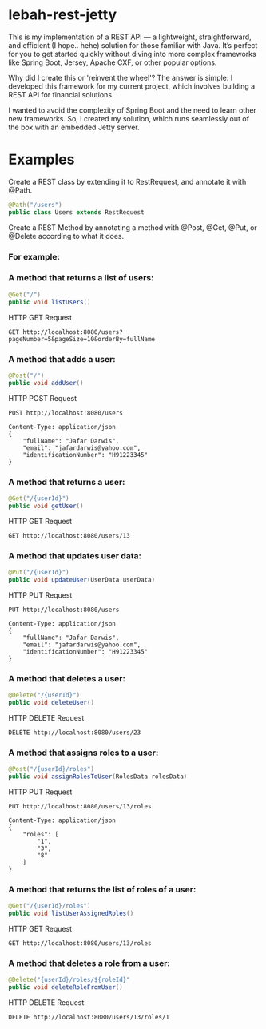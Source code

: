 # lebah-rest-jetty

This is my implementation of a REST API — a lightweight, straightforward, and efficient (I hope.. hehe) solution for those familiar with Java. It’s perfect for you to get started quickly without diving into more complex frameworks like Spring Boot, Jersey, Apache CXF, or other popular options.

Why did I create this or 'reinvent the wheel'? The answer is simple: I developed this framework for my current project, which involves building a REST API for financial solutions.

I wanted to avoid the complexity of Spring Boot and the need to learn other new frameworks. So, I created my solution, which runs seamlessly out of the box with an embedded Jetty server.

# Examples

Create a REST class by extending it to RestRequest, and annotate it with @Path.
```java
@Path("/users")
public class Users extends RestRequest

```

Create a REST Method by annotating a method with @Post, @Get, @Put, or @Delete according to what it does.

### For example:

### A method that returns a list of users:
```java
@Get("/")
public void listUsers()
```
HTTP GET Request
```
GET http://localhost:8080/users?pageNumber=5&pageSize=10&orderBy=fullName
```


### A method that adds a user:
```java
@Post("/")
public void addUser()
```
HTTP POST Request
```
POST http://localhost:8080/users

Content-Type: application/json
{ 
    "fullName": "Jafar Darwis",
    "email": "jafardarwis@yahoo.com",
    "identificationNumber": "H91223345"
}
```

### A method that returns a user:
```java
@Get("/{userId}")
public void getUser()
```
HTTP GET Request
```
GET http://localhost:8080/users/13
```

### A method that updates user data:
```java
@Put("/{userId}")
public void updateUser(UserData userData)
```
HTTP PUT Request
```
PUT http://localhost:8080/users

Content-Type: application/json
{ 
    "fullName": "Jafar Darwis",
    "email": "jafardarwis@yahoo.com",
    "identificationNumber": "H91223345"
}
```

### A method that deletes a user:
```java
@Delete("/{userId}")
public void deleteUser()
```
HTTP DELETE Request
```
DELETE http://localhost:8080/users/23
```

### A method that assigns roles to a user:
```java
@Post("/{userId}/roles")
public void assignRolesToUser(RolesData rolesData)
```
HTTP PUT Request
```
PUT http://localhost:8080/users/13/roles

Content-Type: application/json
{ 
    "roles": [
        "1",
        "3",
        "8"
    ]
}
```

### A method that returns the list of roles of a user:
```java
@Get("/{userId}/roles")
public void listUserAssignedRoles()
```
HTTP GET Request
```
GET http://localhost:8080/users/13/roles

```

### A method that deletes a role from a user:
```java
@Delete("{userId}/roles/${roleId}"
public void deleteRoleFromUser()
```
HTTP DELETE Request
```
DELETE http://localhost:8080/users/13/roles/1

```



